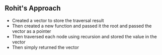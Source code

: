## Rohit's Approach

- Created a vector to store the traversal result
- Then created a new function and passed it the root and passed the vector as a pointer
- Then traversed each node using recursion and stored the value in the vector
- Then simply returned the vector
